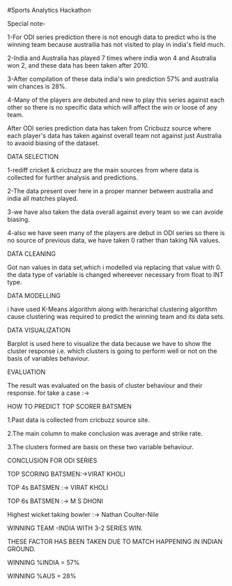 #Sports Analytics Hackathon

Special note-

1-For ODI series prediction there is not enough data to predict who is the winning team because austrailia has not visited to play in india's field much.

2-India and Australia has played 7 times where india won 4 and Asutralia won 2, and these data has been taken after 2010.

3-After compilation of these data india's win prediction 57% and australia win chances is 28%.

4-Many of the players are debuted and new to play this series against each other so there is no specific data which will affect the win or loose of any team.



After ODI series prediction data has taken from Cricbuzz source where each player's data has taken against overall team not against just 
Australia to avaoid biasing of the dataset.

DATA SELECTION

1-rediff cricket & cricbuzz are the main sources from where data is collected for further analysis and predictions.

2-The data present over here in a proper manner between australia and india all matches played.

3-we have also taken the data overall against every team so we can avoide biasing.

4-also we have seen many of the players are debut in ODI series so there is no source of previous data, we have taken 0 rather than taking NA values.



DATA CLEANING

Got nan values in data set,which i modelled via replacing that value with 0.
the data type of variable is changed whereever necessary from float to INT type.

DATA MODELLING

i have used K-Means algorithm along with herarichal clustering algorithm cause clustering was required to predict the winning team and its data sets.

DATA VISUALIZATION

Barplot is used here to visualize the data because we have to show the cluster response i.e. which clusters is going to perform well or not on the basis of variables behaviour.


EVALUATION

The result was evaluated on the basis of cluster behaviour and their response.
for take a case :->

HOW TO PREDICT TOP SCORER BATSMEN

1.Past data is collected from cricbuzz source site.

2.The main column to make conclusion was average and strike rate.

3.The clusters formed are basis on these two variable behaviour.

CONCLUSION FOR ODI SERIES

TOP SCORING BATSMEN:->VIRAT KHOLI

TOP 4s BATSMEN :-> VIRAT KHOLI

TOP 6s BATSMEN :-> M S DHONI

Highest wicket taking bowler :-> Nathan Coulter-Nile

WINNING TEAM -INDIA WITH 3-2 SERIES WIN.

THESE FACTOR HAS BEEN TAKEN DUE TO MATCH HAPPENING IN INDIAN GROUND.

WINNING %INDIA = 57%

WINNING %AUS   = 28%

